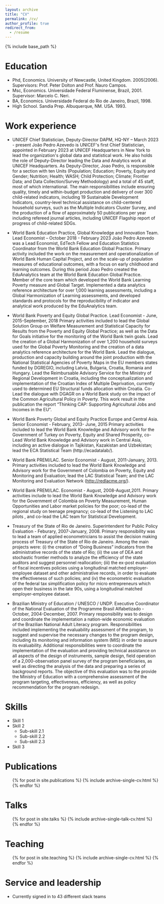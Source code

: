 ```yaml
---
layout: archive
title: "CV"
permalink: /cv/
author_profile: true
redirect_from:
  - /resume
---
```


{% include base_path %}

Education
======
* Phd, Economics. University of Newcastle, United Kingdom. 2005(2006). Supervisors: Prof. Peter Dolton and Prof. Nauro Campos. 
*	Msc, Economics. Universidade Federal Fluminense, Brazil, 2001. Supervisor: Marcelo C. Neri. 
*	BA, Economics. Universidade Federal do Rio de Janeiro, Brazil, 1998. 
*	High School. Sandia Prep. Albuquerque, NM. USA. 1993. 


Work experience
======
* UNICEF Chief Statistician, Deputy-Director DAPM, HQ-NY – March 2023 - present
João Pedro Azevedo  is UNICEF's first Chief Statistician, appointed in February 2023 at UNICEF Headquarters in New York to lead the organization's global data and statistical work. He also holds the role of Deputy-Director leading the Data and Analytics work at UNICEF Headquarters. As Deputy-Director, Joao Pedro, is responsible for a section with ten Units (Population; Education; Poverty, Equity and Gender; Nutrition; Health; WASH; Child Protection; Climate; Frontier Data; and Data Collection/Survey Methodology) and a total of 45 staff, most of which international. The main responsibilities include ensuring quality, timely and within-budget production and delivery of over 300 child-related indicators, including 19 Sustainable Development Indicators, country-level technical assistance on child-centered household surveys, such as the Multiple Indicators Cluster Survey, and the production of a flow of approximately 50 publications per year including refereed journal articles, including UNICEF Flagship report of progress of child-related SDGs.

*	World Bank Education Practice, Global Knowledge and Innovation Team. Lead Economist – October 2018 -  February 2023
João Pedro Azevedo was a Lead Economist, EdTech Fellow and Education Statistics Coordinator from the World Bank Education Global Practice. Primary activity included the work on the measurement and operationalization of World Bank Human Capital Project, and on the scale-up of population measures of educational outcomes, with a focus on early childhood and learning outcomes. During this period Joao Pedro created the EduAnalytics team at the World Bank Education Global Practice. Member of the core team which developed the World Bank Learning Poverty measure and Global Target. Implemented a data analytics reference architecture for over 1,000 learning assessments, including a Global Harmonization of Learning assessments, and developed standards and protocols for the reproducibility of indicator and analytical work produced by the EduAnalytics team.

*	World Bank Poverty and Equity Global Practice. Lead Economist - June, 2015-September, 2018
Primary activities included to lead the Global Solution Group on Welfare Measurement and Statistical Capacity for Results from the Poverty and Equity Global Practice; as well as the Data for Goals initiative for the monitoring of the World Bank twin goals. Lead the creation of a Global Harmonization of over 1,200 household surveys used for the Global Poverty Monitoring and the creation of a data analytics reference architecture for the World Bank. Lead the dialogue, production and capacity building around the joint production with the National Statistical Agencies of Poverty Maps in the EU members states funded by DGREGIO, including Latvia, Bulgaria, Croatia, Romania and Hungary. Lead the Reimbursable Advisory Service for the Ministry of Regional Development in Croatia, including the conceptualization and implementation of the Croatian Index of Multiple Deprivation, currently used to determined EU Structural funds allocation within Croatia. Co-Lead the dialogue with DGAGR on a World Bank study on the impact of the Common Agricultural Policy in Poverty. This work result in the publication the report “Thinking CAP: Supporting Agricultural Jobs and Incomes in the EU”.

*	World Bank Poverty Global and Equity Practice Europe and Central Asia. Senior Economist - February, 2013- June, 2015
Primary activities included to lead the World Bank Knowledge and Advisory work for the Government of Turkey on Poverty, Equity and Shared Prosperity, co-Lead World Bank Knowledge and Advisory work in Central Asia, including an active dialogue in Tajikistan, Kazakistan and Uzbekistan; lead the ECA Statistical Team (http://ecadatalab/).

*	World Bank PREM/LAC. Senior Economist - August, 2011-January, 2013.
Primary activities included to lead the World Bank Knowledge and Advisory work for the Government of Colombia on Poverty, Equity and Monitoring and Evaluation; lead the LAC Statistical Team; and the LAC Monitoring and Evaluation Network (http://redlacme.org/).

*	World Bank PREM/LAC. Economist - August, 2008-August,2011.
Primary activities include to lead the World Bank Knowledge and Advisory work for the Government of Colombia on Poverty Measurement, Human Opportunities and Labor market policies for the poor; co-lead of the regional study on teenage pregnancy; co-lead of the Listening to LAC pilots , and co-lead the LAC team for Statistical Development.

*	Treasury of the State of Rio de Janeiro. Superintendent for Public Policy Evaluation - Feburary, 2007-January, 2008. 
Primary responsibility was to lead a team of applied econometricians to assist the decision making process of Treasury of the State of Rio de Janeiro. Among the main projects were: (i) the creation of “Doing Business” indicators from the administrative records of the state of Rio; (ii) the use of DEA and stochastic frontier methods to analyze the efficiency of the state auditors and suggest personnel reallocation; (iii) the ex-post evaluation of fiscal incentives policies using a longitudinal matched employer-employee dataset and other administrative records, in order to evaluate the effectiveness of such policies; and (iv) the econometric evaluation of the federal tax simplification policy for micro entrepreneurs which open their business in the late 90s, using a longitudinal matched employer-employee dataset.

*	Brazilian Ministry of Education / UNESCO / UNDP. Executive Coordinator of the National Evaluation of the Programme Brasil Alfabetizado - October, 2004-December, 2007. 
Primary responsibility was to design and coordinate the implementation a nation-wide economic evaluation of the Brazilian National Adult Literacy program. Responsibilities included implementing the evaluability assessment of the program, to suggest and supervise the necessary changes to the program design, including its monitoring and information system (MIS) in order to assure its evaluability. Additional responsibilities were to coordinate the implementation of the evaluation and providing technical assistance on all aspects of the design of instruments, sample design, field operation of a 2,000-observation panel survey of the program beneficiaries, as well as directing the analysis of the data and preparing a series of background reports. The objective of this evaluation was to the provide the Ministry of Education with a comprehensive assessment of the program targeting, effectiveness, efficiency, as well as policy recommendation for the program redesign.

  
Skills
======
* Skill 1
* Skill 2
  * Sub-skill 2.1
  * Sub-skill 2.2
  * Sub-skill 2.3
* Skill 3

Publications
======
  <ul>{% for post in site.publications %}
    {% include archive-single-cv.html %}
  {% endfor %}</ul>
  
Talks
======
  <ul>{% for post in site.talks %}
    {% include archive-single-talk-cv.html %}
  {% endfor %}</ul>
  
Teaching
======
  <ul>{% for post in site.teaching %}
    {% include archive-single-cv.html %}
  {% endfor %}</ul>
  
Service and leadership
======
* Currently signed in to 43 different slack teams
